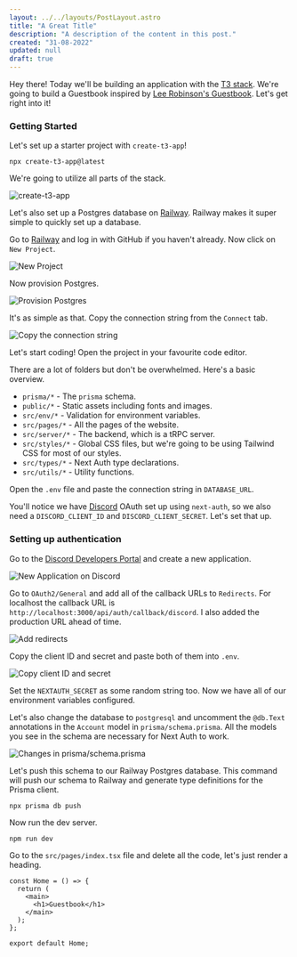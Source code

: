 ```yaml
---
layout: ../../layouts/PostLayout.astro
title: "A Great Title"
description: "A description of the content in this post."
created: "31-08-2022"
updated: null
draft: true
---
```


Hey there! Today we'll be building an application with the [T3 stack](https://init.tips/). We're going to build a Guestbook inspired by [Lee Robinson's Guestbook](https://leerob.io/guestbook/). Let's get right into it!

### Getting Started

Let's set up a starter project with `create-t3-app`!

```bash:terminal
npx create-t3-app@latest
```

We're going to utilize all parts of the stack.

![create-t3-app](https://us-east-1.tixte.net/uploads/nexxel.needs.rest/WindowsTerminal_oPvbaXQZNk.png)

Let's also set up a Postgres database on [Railway](https://railway.app/). Railway makes it super simple to quickly set up a database.

Go to [Railway](https://railway.app/) and log in with GitHub if you haven't already. Now click on `New Project`.

![New Project](https://us-east-1.tixte.net/uploads/nexxel.needs.rest/brave_jYkV1HjSF5.png)

Now provision Postgres.

![Provision Postgres](https://us-east-1.tixte.net/uploads/nexxel.needs.rest/brave_pQKKGvQGOM.png)

It's as simple as that. Copy the connection string from the `Connect` tab.

![Copy the connection string](https://us-east-1.tixte.net/uploads/nexxel.needs.rest/brave_YjclbRZxB2.png)

Let's start coding! Open the project in your favourite code editor.

There are a lot of folders but don't be overwhelmed. Here's a basic overview.

- `prisma/*` - The `prisma` schema.
- `public/*` - Static assets including fonts and images.
- `src/env/*` - Validation for environment variables.
- `src/pages/*` - All the pages of the website.
- `src/server/*` - The backend, which is a tRPC server.
- `src/styles/*` - Global CSS files, but we're going to be using Tailwind CSS for most of our styles.
- `src/types/*` - Next Auth type declarations.
- `src/utils/*` - Utility functions.

Open the `.env` file and paste the connection string in `DATABASE_URL`.

You'll notice we have [Discord](https://discord.com/) OAuth set up using `next-auth`, so we also need a `DISCORD_CLIENT_ID` and `DISCORD_CLIENT_SECRET`. Let's set that up.

### Setting up authentication

Go to the [Discord Developers Portal](https://discord.com/developers/) and create a new application.

![New Application on Discord](https://us-east-1.tixte.net/uploads/nexxel.needs.rest/brave_Wn1HquVPUC.png)

Go to `OAuth2/General` and add all of the callback URLs to `Redirects`. For localhost the callback URL is `http://localhost:3000/api/auth/callback/discord`. I also added the production URL ahead of time.

![Add redirects](https://us-east-1.tixte.net/uploads/nexxel.needs.rest/brave_zLSplMIqPu.png)

Copy the client ID and secret and paste both of them into `.env`.

![Copy client ID and secret](https://us-east-1.tixte.net/uploads/nexxel.needs.rest/brave_49rNuyGZ3g.png)

Set the `NEXTAUTH_SECRET` as some random string too. Now we have all of our environment variables configured.

Let's also change the database to `postgresql` and uncomment the `@db.Text` annotations in the `Account` model in `prisma/schema.prisma`. All the models you see in the schema are necessary for Next Auth to work.

![Changes in prisma/schema.prisma](https://us-east-1.tixte.net/uploads/nexxel.needs.rest/WindowsTerminal_dGVMwLI9rH.png)

Let's push this schema to our Railway Postgres database. This command will push our schema to Railway and generate type definitions for the Prisma client.

```bash:terminal
npx prisma db push
```

Now run the dev server.

```bash:terminal
npm run dev
```

Go to the `src/pages/index.tsx` file and delete all the code, let's just render a heading.

```tsx:src/pages/index.tsx
const Home = () => {
  return (
    <main>
      <h1>Guestbook</h1>
    </main>
  );
};

export default Home;
```

